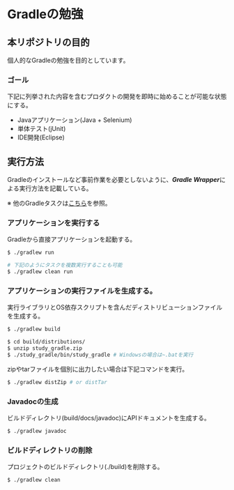 # Gradleの勉強

[gradle java plugin]: http://gradle.monochromeroad.com/docs/userguide/java_plugin.html

## 本リポジトリの目的

個人的なGradleの勉強を目的としています。

### ゴール

下記に列挙された内容を含むプロダクトの開発を即時に始めることが可能な状態にする。

* Javaアプリケーション(Java + Selenium)
* 単体テスト(jUnit)
* IDE開発(Eclipse)

## 実行方法

Gradleのインストールなど事前作業を必要としないように、***Gradle Wrapper***による実行方法を記載している。

※ 他のGradleタスクは[こちら][gradle java plugin]を参照。

### アプリケーションを実行する

Gradleから直接アプリケーションを起動する。

```sh
$ ./gradlew run

# 下記のようにタスクを複数実行することも可能
$ ./gradlew clean run
```

### アプリケーションの実行ファイルを生成する。

実行ライブラリとOS依存スクリプトを含んだディストリビューションファイルを生成する。

```sh
$ ./gradlew build

$ cd build/distributions/
$ unzip study_gradle.zip
$ ./study_gradle/bin/study_gradle # Windowsの場合は~.batを実行
```


zipやtarファイルを個別に出力したい場合は下記コマンドを実行。
```sh
$ ./gradlew distZip # or distTar

```

### Javadocの生成

ビルドディレクトリ(build/docs/javadoc)にAPIドキュメントを生成する。

```sh
$ ./gradlew javadoc
```

### ビルドディレクトリの削除

プロジェクトのビルドディレクトリ(./build)を削除する。

```sh
$ ./gradlew clean
```
